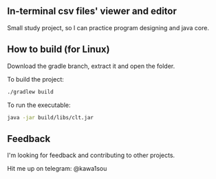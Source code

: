 
<h2> In-terminal csv files' viewer and editor</h2>

Small study project, so I can practice program designing and java core. 

<h2> How to build (for Linux) </h2>

Download the gradle branch, extract it and open the folder.

To build the project:
```bash
./gradlew build
```

To run the executable:
```bash
java -jar build/libs/clt.jar
```
<h2> Feedback </h2>
I'm looking for feedback and contributing to other projects.

Hit me up on telegram: @kawa1sou
